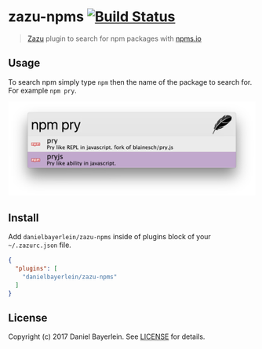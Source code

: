 # zazu-npms [![Build Status](https://travis-ci.org/danielbayerlein/zazu-npms.svg?branch=master)](https://travis-ci.org/danielbayerlein/zazu-npms)

> [Zazu](https://github.com/tinytacoteam/zazu) plugin to search for npm packages with [npms.io](https://npms.io/)

## Usage

To search npm simply type `npm` then the name of the package to search for. For
example `npm pry`.

![screenshot](./screenshot.png)

## Install

Add `danielbayerlein/zazu-npms` inside of plugins block of your `~/.zazurc.json` file.

```json
{
  "plugins": [
    "danielbayerlein/zazu-npms"
  ]
}
```

## License

Copyright (c) 2017 Daniel Bayerlein. See [LICENSE](./LICENSE.md) for details.
